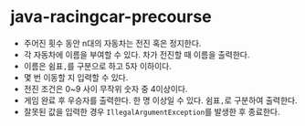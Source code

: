 # java-racingcar-precourse

- 주어진 횟수 동안 n대의 자동차는 전진 혹은 정지한다.
- 각 자동차에 이름을 부여할 수 있다. 차가 전진할 때 이름을 출력한다.
- 이름은 쉼표`,`를 구분으로 하고 5자 이하이다.
- 몇 번 이동할 지 입력할 수 있다.
- 전진 조건은 0~9 사이 무작위 숫자 중 4이상이다.
- 게임 완료 후 우승자를 출력한다. 한 명 이상일 수 있다. 쉼표`,`로 구분하여 출력한다.
- 잘못된 값을 입력한 경우 `IllegalArgumentException`를 발생한 후 종료한다.